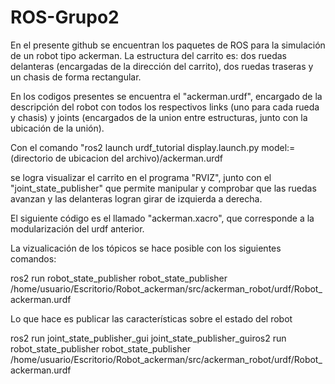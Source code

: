 # ROS-Grupo2
En el presente github se encuentran los paquetes de ROS para la simulación de un robot tipo ackerman.
La estructura del carrito es: dos ruedas delanteras (encargadas de la dirección del carrito), dos ruedas traseras y un chasis de forma rectangular.

En los codigos presentes se encuentra el "ackerman.urdf", encargado de la descripción del robot con todos los respectivos links (uno para cada rueda y chasis) y joints (encargados de la union entre estructuras, junto con la ubicación de la unión).

Con el comando "ros2 launch urdf_tutorial display.launch.py model:=(directorio de ubicacion del archivo)/ackerman.urdf

se logra visualizar el carrito en el programa "RVIZ", junto con el "joint_state_publisher" que permite manipular y comprobar que las ruedas avanzan y las delanteras logran girar de izquierda a derecha.

El siguiente código es el llamado "ackerman.xacro", que corresponde a la modularización del urdf anterior.

La vizualicación de los tópicos se hace posible con los siguientes comandos:

ros2 run robot_state_publisher robot_state_publisher /home/usuario/Escritorio/Robot_ackerman/src/ackerman_robot/urdf/Robot_ackerman.urdf

Lo que hace es publicar las características sobre el estado del robot



ros2 run joint_state_publisher_gui joint_state_publisher_guiros2 run robot_state_publisher robot_state_publisher /home/usuario/Escritorio/Robot_ackerman/src/ackerman_robot/urdf/Robot_ackerman.urdf
